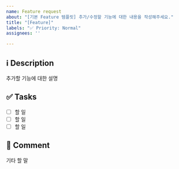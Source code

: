 ```yaml
---
name: Feature request
about: "[기본 Feature 템플릿] 추가/수정할 기능에 대한 내용을 작성해주세요."
title: "[Feature]"
labels: "✅ Priority: Normal"
assignees: ''

---
```


## ℹ Description
추가할 기능에 대한 설명

## ✅ Tasks
- [ ] 할 일
- [ ] 할 일
- [ ] 할 일

## 💬 Comment
기타 할 말
